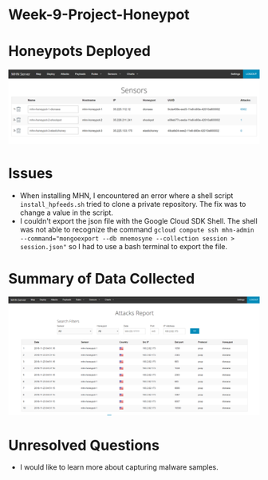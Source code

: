 # Week-9-Project-Honeypot

# Honeypots Deployed
![](./honeypots.PNG)

# Issues
- When installing MHN, I encountered an error where a shell script `install_hpfeeds.sh` tried to clone a private repository. The fix was to change a value in the script.
- I couldn't export the json file with the Google Cloud SDK Shell. The shell was not able to recognize the command `gcloud compute ssh mhn-admin --command="mongoexport --db mnemosyne --collection session > session.json"` so I had to use a bash terminal to export the file.

# Summary of Data Collected
![](./AttackReport.PNG)

# Unresolved Questions
- I would like to learn more about capturing malware samples.
